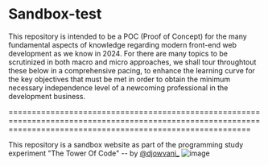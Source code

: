 # Sandbox-test

This repository is intended to be a POC (Proof of Concept) for the many fundamental aspects of knowledge regarding modern front-end web development as we know in 2024.
For there are many topics to be scrutinized in both macro and micro approaches, we shall tour throughtout these below in a comprehensive pacing, to enhance the learning curve for the key objectives that must be met in order to obtain the minimum necessary independence level of a newcoming professional in the development business.

================================================================================================================================================================

This repository is a sandbox website as part of the programming study experiment "The Tower Of Code" -- by [@djowvani_]([https://pages.github.com/](https://github.com/djowvani))
![image](https://github.com/Ramonny/sandbox-test/assets/31111949/f3b2cf24-55a8-46b2-bad0-d248686d4b0a)
